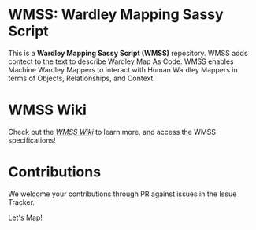 # WMSS: Wardley Mapping Sassy Script
This is a **Wardley Mapping Sassy Script (WMSS)** repository. WMSS adds contect to the text to describe Wardley Map As Code. WMSS enables Machine Wardley Mappers to interact with Human Wardley Mappers in terms of Objects, Relationships, and Context.

# WMSS Wiki
Check out the *[WMSS Wiki](https://github.com/manishandankar/WMSS/wiki)* to learn more, and access the WMSS specifications! 

# Contributions
We welcome your contributions through PR against issues in the Issue Tracker.

Let's Map!
